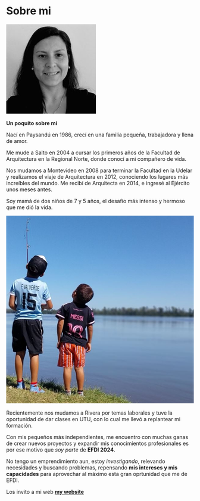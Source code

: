# Sobre mi

![](../images/foto.JPG)



**Un poquito sobre mi**

Nací en Paysandú en 1986, crecí en una familia pequeña, trabajadora y llena de amor.

Me mude a Salto en 2004 a cursar los primeros años de la Facultad de Arquitectura en la Regional Norte, donde conocí a mi compañero de vida. 

Nos mudamos a Montevideo en 2008 para terminar la Facultad en la Udelar y realizamos el viaje de Arquitectura en 2012, conociendo los lugares más increíbles del mundo.
Me recibí de Arquitecta en 2014, e ingresé al Ejército unos meses antes. 

Soy mamá de dos niños de 7 y 5 años, el desafío más intenso y hermoso que me dió la vida. 

![](../images/peques2.JPG)

Recientemente nos mudamos a Rivera por temas laborales y tuve la oportunidad de dar clases en UTU, con lo cual me llevó a replantear mi formación.

Con mis pequeños más independientes, me encuentro con muchas ganas de crear nuevos proyectos y expandir mis conocimientos profesionales es por ese motivo que *soy parte* de **EFDI 2024**. 

No tengo un emprendimiento aun, estoy *investigando*, relevando necesidades y buscando problemas, repensando **mis intereses y mis capacidades** para aprovechar al máximo esta gran oprtunidad que me de EFDI. 
 
Los invito a mi web **[my website](https://community.emergentfutures.io/courses/5566525/content)** 


[foto]: ../images/foto.jpg 